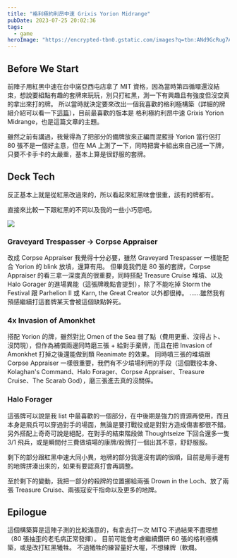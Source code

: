 ```yaml
---
title: "格利極約利昂中速 Grixis Yorion Midrange"
pubDate: 2023-07-25 20:02:36
tags:
  - game
heroImage: "https://encrypted-tbn0.gstatic.com/images?q=tbn:ANd9GcRug7AdKg_PEZ9QaK8pwE2dU5b--SC3XgUntg&s"
---
```


## Before We Start

前陣子用紅黑中速在台中諾亞西屯店拿了 MIT 資格，因為當時第四循環還沒結束，想說要組點有趣的套牌來玩玩，別只打紅黑，測一下有興趣且有強度但沒空真的拿出來打的牌。
所以當時就決定要來改出一個我喜歡的格利極構築（詳細的牌組介紹可以看一下[這篇](https://miohitokiri5474.github.io/game/Grixis-Midrange-Testing/)），目前最喜歡的版本是 格利極約利昂中速 Grixis Yorion Midrange，也是這篇文章的主題。

雖然之前有講過，我覺得為了把部分的備牌放來正編而混藍掛 Yorion 當行侶打 80 張不是一個好主意，但在 MA 上測了一下，同時把實卡組出來自己搓一下牌，只要不卡手卡的太嚴重，基本上算是很舒服的套牌。

## Deck Tech

反正基本上就是從紅黑改過來的，所以看起來紅黑味會很重，該有的牌都有。

直接來比較一下跟紅黑的不同以及我的一些小巧思吧。

![](/Grixis-Yorion/decklist.png)

### Graveyard Trespasser -> Corpse Appraiser

改成 Corpse Appraiser 我覺得十分必要，雖然 Graveyard Trespasser 一樣能配合 Yorion 的 blink 放墳，還算有用。
但畢竟我們是 80 張的套牌，Corpse Appraiser 的看三拿一深度真的很重要，同時搭配 Treasure Cruise 堆墳、以及 Halo Gorager 的進場異能（這張牌晚點會提到），除了不能吃掉 Storm the Festival 跟 Parhelion II 或 Karn, the Great Creator 以外都很棒。
......雖然我有預感繼續打這套牌某天會被這個缺點幹死。

### 4x Invasion of Amonkhet

搭配 Yorion 的牌，雖然對比 Omen of the Sea 弱了點（費用更重、沒得占卜、沒閃現），但作為補償兩邊同時磨三張 + 給對手棄牌，而且在把 Invasion of Amonkhet 打掉之後還能做到類 Reanimate 的效果。
同時噴三張的堆墳跟 Corpse Appraiser 一樣很重要，我們有不少墳場利用的手段（這個戰役本身、Kolaghan's Command、Halo Forager、Corpse Appraiser、Treasure Cruise、The Scarab God），磨三張進去真的沒關係。

### Halo Forager

這張牌可以說是我 list 中最喜歡的一個部分，在中後期是強力的資源再使用，而且本身是飛兵可以穿過對手的場面，無論是要打戰役或是對對方造成傷害都很不錯。
另外搭配上奇奇可說是絕配，在對手的結束階段做 Thoughtseize 下回合還多一隻 3/1 飛兵，或是瞬間付三費做墳場的康牌/殺牌打一個出其不意，舒舒服服。

剩下的部分跟紅黑中速大同小異，地牌的部分我還沒有調的很順，目前是用手邊有的地牌拼湊出來的，如果有要認真打會再調整。

至於剩下的變動，我把一部分的殺牌的位置挪給兩張 Drown in the Loch、放了兩張 Treasure Cruise、兩張寇安干指命以及更多的地牌。

## Epilogue

這個構築算是這陣子測的比較滿意的，有拿去打一次 MITQ 不過結果不盡理想（80 張抽歪的老毛病正常發揮）。
目前可能會考慮繼續鑽研 60 張的格利極構築，或是改打紅黑犧牲。
不過犧牲的練習量好大喔，不想練牌（軟爛。
